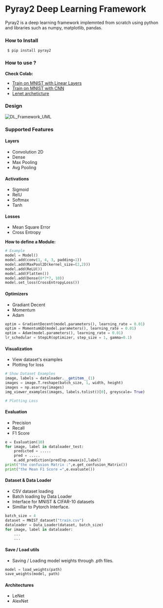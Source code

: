 # Pyray2 Deep Learning Framework 

Pyray2 is a deep learning framework implemnted from scratch using python and libraries such as numpy, matplotlib, pandas.


### How to Install
```
 $ pip install pyray2
```

### How to use ?
**Check Colab:**
- [Train on MNIST with Linear Layers](https://colab.research.google.com/drive/1cDJJm6eL--yMaleA0yBactI1qPdslDun)
- [Train on MNIST with CNN](https://colab.research.google.com/drive/17Fqk_qaEaXLGSRWzSfkjs9GY51D3nGKZ?usp=sharing)
- [Lenet archeticture](https://colab.research.google.com/drive/1JIeUIpiJrc1Mh2Rc8mIsij-uqRTme04v?usp=sharing)
### Design
![DL_Framework_UML](https://user-images.githubusercontent.com/35613645/105637853-4ca68500-5e78-11eb-9dc3-33f68bfd1cdf.png)


### Supported Features
#### Layers
- Convolution 2D
- Dense 
- Max Pooling
- Avg Pooling
#### Activations
- Sigmoid
- RelU
- Softmax
- Tanh
#### Losses
- Mean Square Error
- Cross Entropy 

**How to define a Module:**
```python
# Example
model = Model()
model.add(conv(1, 4, 3, padding=1))
model.add(MaxPool2D(kernel_size=(2,2)))
model.add(ReLU())
model.add(Flatten())
model.add(Dense(8*7*7, 10))
model.set_loss(CrossEntropyLoss())
```
#### Optimizers
- Gradiant Decent
- Momentum 
- Adam
```python
optim = GradientDecent(model.parameters(), learning_rate = 0.01)
optim = MomentumGD(model.parameters(), learning_rate = 0.01)
optim = Adam(model.parameters(), learning_rate = 0.01)
lr_schedular = StepLR(optimizer, step_size = 1, gamma=0.1)
```
#### Visualization 
- View dataset's examples
- Plotting for loss
```python
# Show Dataset Examples
image, labels = dataloader.__getitem__(1)
images = image.T.reshape(batch_size, 1, width, height)
images = np.asarray(images)
img_viewer_examples(images, labels.tolist()[0], greyscale= True)

# Plotting Loss

```
#### Evaluation
- Precision
- Recall
- F1 Score

```python
e = Evaluation(10)
for image, label in dataloader_test:
    predicted = .....
    pred = .....
    e.add_prediction(pred[np.newaxis],label)
print("the confusion Matrix :",e.get_confusion_Matrix())
print("the Mean F1 Score =",e.evaluate())
```
#### Dataset & Data Loader
- CSV dataset loading
- Batch loading by Data Loader
- Interface for MNIST & CIFAR-10 datasets
- Simillar to Pytorch Interface.

```python
batch_size = 4
dataset = MNIST_dataset("train.csv")
dataloader = Data_Loader(dataset, batch_size)
for image, label in dataloader:
	...
	...
```
#### Save / Load utils
- Saving / Loading model weights through .pth files.

```python
model = load_weights(path)
save_weights(model, path)
```
#### Architectures
- LeNet
- AlexNet
